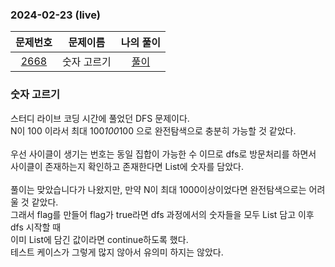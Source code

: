 ### 2024-02-23 (live)
|                     문제번호                     | 문제이름  | 나의 풀이 |
|:--------------------------------------------:|:-----:|:---------: |
| [2668](https://www.acmicpc.net/problem/2668) | 숫자 고르기 | [풀이](https://github.com/Kminwo-o/BaekJoon-Algorithm/blob/main/%EB%B0%B1%EC%A4%80/Gold/2668.%E2%80%85%EC%88%AB%EC%9E%90%EA%B3%A0%EB%A5%B4%EA%B8%B0/%EC%88%AB%EC%9E%90%EA%B3%A0%EB%A5%B4%EA%B8%B0.java) |

### 숫자 고르기

스터디 라이브 코딩 시간에 풀었던 DFS 문제이다. <br>
N이 100 이라서 최대 100*100*100 으로 완전탐색으로 충분히 가능할 것 같았다.<br>
<br>
우선 사이클이 생기는 번호는 동일 집합이 가능한 수 이므로 dfs로 방문처리를 하면서 사이클이 존재하는지 확인하고 존재한다면 List에 숫자를 담았다.<br>
<br>
풀이는 맞았습니다가 나왔지만, 만약 N이 최대 1000이상이었다면 완전탐색으로는 어려울 것 같았다.<br>
그래서 flag를 만들어 flag가 true라면 dfs 과정에서의 숫자들을 모두 List 담고 이후 dfs 시작할 때<br>
이미 List에 담긴 값이라면 continue하도록 했다. <br>
테스트 케이스가 그렇게 많지 않아서 유의미 하지는 않았다. <br>